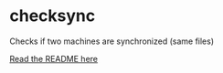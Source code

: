 # checksync
Checks if two machines are synchronized (same files)

[Read the README here](https://github.com/mario33881/checksync/tree/master/doc)
